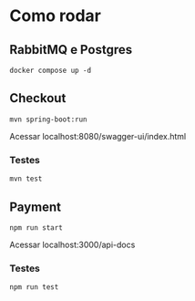 # Como rodar

## RabbitMQ e Postgres
```
docker compose up -d
```

## Checkout
```
mvn spring-boot:run
```
Acessar localhost:8080/swagger-ui/index.html

### Testes
```
mvn test
```

## Payment
```
npm run start
```
Acessar localhost:3000/api-docs

### Testes
```
npm run test
```

